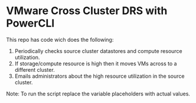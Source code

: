 # VMware Cross Cluster DRS with PowerCLI

This repo has code wich does the following:

1. Periodically checks source cluster datastores and compute resource utilization.
2. If storage/compute resource is high then it moves VMs across to a different cluster.
3. Emails administrators about the high resource utilization in the source cluster.

Note: To run the script replace the variable placeholders with actual values. 
